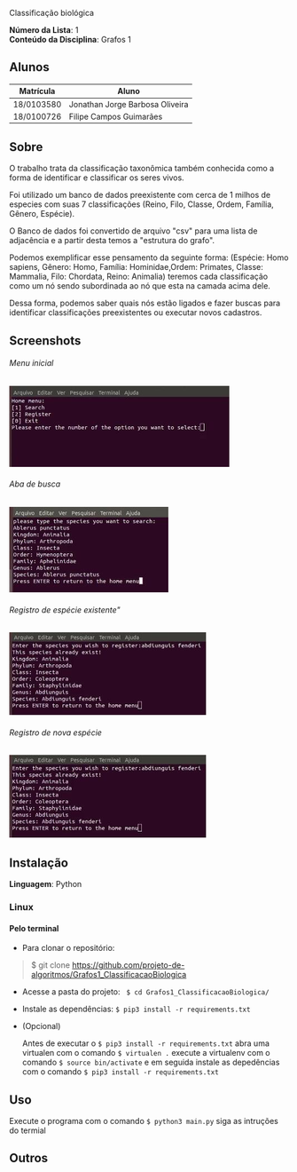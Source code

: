 
Classificação biológica

**Número da Lista**: 1<br>
**Conteúdo da Disciplina**: Grafos 1 <br>

## Alunos
|Matrícula | Aluno |
| -- | -- |
| 18/0103580  |  Jonathan Jorge Barbosa Oliveira |
| 18/0100726 | Filipe Campos Guimarães

## Sobre 
O trabalho trata da classificação taxonômica também conhecida como a forma de identificar e classificar os seres vivos.
  
Foi utilizado um banco de dados preexistente com cerca de 1 milhos de especies com suas 7 classificações (Reino, Filo, Classe, Ordem, Família, Gênero, Espécie).

O Banco de dados foi convertido de arquivo "csv" para uma lista de adjacência e a partir desta temos a "estrutura do grafo". 

Podemos exemplificar esse pensamento da seguinte forma: (Espécie: Homo sapiens, Gênero: Homo, Família: Hominidae,Ordem: Primates, Classe: Mammalia, Filo: Chordata, Reino: Animalia) teremos cada classificação como um nó sendo subordinada ao nó que esta na camada acima dele. 

Dessa forma, podemos saber quais nós estão ligados e fazer buscas para identificar classificações preexistentes ou executar novos cadastros.

## Screenshots

###### Menu inicial
![Alt text](/media/image1.jpeg?raw=true "Menu inicial")
###### Aba de busca
![Alt text](/media/image2.jpeg?raw=true "Aba de busca")
###### Registro de espécie existente"
![Alt text](/media/image3.jpeg?raw=true "Registro de espécie existente") 
###### Registro de nova espécie
![Alt text](/media/image4.jpeg?raw=true "Registro de nova espécie")

## Instalação 
**Linguagem**: Python
### Linux

#### Pelo terminal
- Para clonar o repositório:
> $ git clone https://github.com/projeto-de-algoritmos/Grafos1_ClassificacaoBiologica

- Acesse a pasta do projeto:
``` $ cd Grafos1_ClassificacaoBiologica/```
- Instale as dependências:
``` $ pip3 install -r requirements.txt ```

- (Opcional)
   
   Antes de executar o ``` $ pip3 install -r requirements.txt ``` abra uma virtualen com o comando 
   ``` $ virtualen . ``` execute a virtualenv com o comando ``` $ source bin/activate ``` e em seguida instale as depedências com o comando
   ``` $ pip3 install -r requirements.txt ```
  
## Uso 
Execute o programa com o comando 
``` $ python3 main.py ```
siga as intruções do termial

## Outros 





